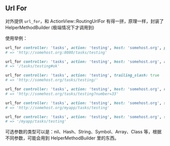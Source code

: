 ## Url For

对外提供 `url_for`，和 ActionView::RoutingUrlFor 有得一拼，原理一样，封装了 HelperMethodBuilder (极端情况下才调用到)

使用举例：

```ruby
url_for controller: 'tasks', action: 'testing', host: 'somehost.org', port: '8080'
# => 'http://somehost.org:8080/tasks/testing'

url_for controller: 'tasks', action: 'testing', host: 'somehost.org', anchor: 'ok', only_path: true
# => '/tasks/testing#ok'

url_for controller: 'tasks', action: 'testing', trailing_slash: true
# => 'http://somehost.org/tasks/testing/'

url_for controller: 'tasks', action: 'testing', host: 'somehost.org', number: '33'
# => 'http://somehost.org/tasks/testing?number=33'

url_for controller: 'tasks', action: 'testing', host: 'somehost.org', script_name: "/myapp"
# => 'http://somehost.org/myapp/tasks/testing'

url_for controller: 'tasks', action: 'testing', host: 'somehost.org', script_name: "/myapp", only_path: true
# => '/myapp/tasks/testing'
```

可选参数的类型可以是：nil、Hash、String、Symbol、Array、Class 等，根据不同参数，可能会用到 HelperMethodBuilder 里的东西。
